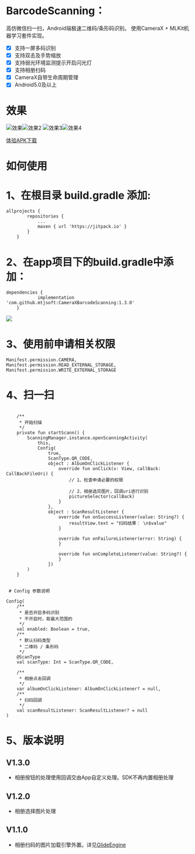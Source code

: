 
# BarcodeScanning：

高仿微信扫一扫，Android端极速二维码/条形码识别。
使用CameraX + MLKit机器学习套件实现。

 - [x]  支持一屏多码识别
 - [x]  支持双击及手势缩放
 - [x]  支持弱光环境监测提示开启闪光灯
 - [x]  支持相册扫码
 - [x]  CameraX自带生命周期管理
 - [x]  Android5.0及以上

#  效果

![效果](./images/1.jpg)![效果2](./images/2.jpg)
![效果3](./images/3.jpg)![效果4](./images/4.jpg)


[体验APK下载](./app-debug.apk)

#  如何使用

# 1、在根目录 build.gradle 添加:

```
allprojects {
		repositories {
			...
			maven { url 'https://jitpack.io' }
		}
	}
```

# 2、在app项目下的build.gradle中添加：

```
dependencies {
	        implementation 'com.github.mtjsoft:CameraXBarcodeScanning:1.3.0'
	}
```

[![](https://jitpack.io/v/mtjsoft/CameraXBarcodeScanning.svg)](https://jitpack.io/#mtjsoft/CameraXBarcodeScanning)


# 3、使用前申请相关权限
```
Manifest.permission.CAMERA,
Manifest.permission.READ_EXTERNAL_STORAGE,
Manifest.permission.WRITE_EXTERNAL_STORAGE
```
# 4、扫一扫
```

    /**
     * 开始扫描
     */
    private fun startScann() {
        ScanningManager.instance.openScanningActivity(
            this,
            Config(
                true,
                ScanType.QR_CODE,
                object : AlbumOnClickListener {
                    override fun onClick(v: View, callBack: CallBackFileUri) {
                        // 1、检查申请必要的权限

                        // 2、相册选完图片，回调uri进行识别
                        pictureSelector(callBack)
                    }
                },
                object : ScanResultListener {
                    override fun onSuccessListener(value: String?) {
                        resultView.text = "扫码结果： \n$value"
                    }

                    override fun onFailureListener(error: String) {
                    }

                    override fun onCompleteListener(value: String?) {
                    }
                })
        )
    }


 # Config 参数说明

Config(
    /**
     * 是否开启多码识别
     * 不开启时，取最大范围的
     */
    val enabled: Boolean = true,
    /**
     * 默认扫码类型
     * 二维码 / 条形码
     */
    @ScanType
    val scanType: Int = ScanType.QR_CODE,

    /**
     * 相册点击回调
     */
    var albumOnClickListener: AlbumOnClickListener? = null,
    /**
     * 扫码回调
     */
    val scanResultListener: ScanResultListener? = null
)

```
# 5、版本说明

V1.3.0
--------------------------
- 相册按钮的处理使用回调交由App自定义处理。SDK不再内置相册处理

V1.2.0
--------------------------
- 相册选择图片处理

V1.1.0
--------------------------

- 相册扫码的图片加载引擎外置。详见[GlideEngine](./app/src/main/java/cn/mtjsoft/cameraxbarcodescanning/GlideEngine.java)